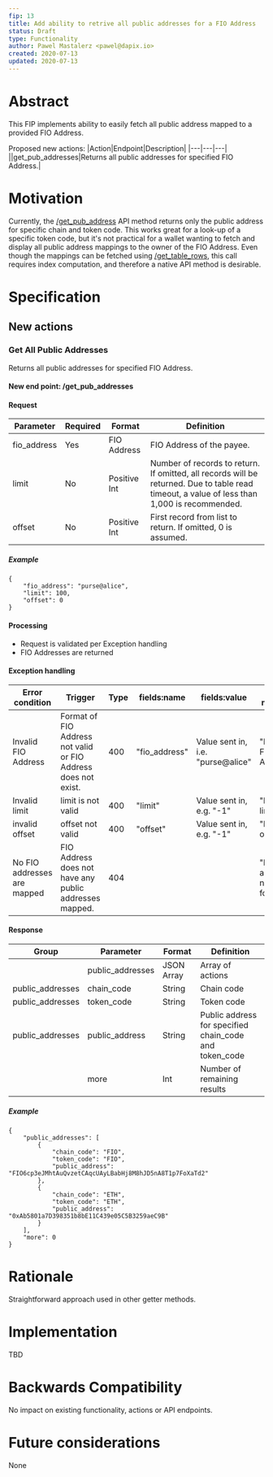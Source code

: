 ```yaml
---
fip: 13
title: Add ability to retrive all public addresses for a FIO Address
status: Draft
type: Functionality
author: Pawel Mastalerz <pawel@dapix.io>
created: 2020-07-13
updated: 2020-07-13
---
```


# Abstract
This FIP implements ability to easily fetch all public address mapped to a provided FIO Address.

Proposed new actions:
|Action|Endpoint|Description|
|---|---|---|
||get_pub_addresses|Returns all public addresses for specified FIO Address.|

# Motivation
Currently, the [/get_pub_address](https://developers.fioprotocol.io/api/api-spec/reference/get-pub-address/get-pub-address) API method returns only the public address for specific chain and token code. This works great for a look-up of a specific token code, but it's not practical for a wallet wanting to fetch and display all public address mappings to the owner of the FIO Address. Even though the mappings can be fetched using [/get_table_rows](https://developers.fioprotocol.io/api/api-spec/reference/get-table-rows/get-table-rows), this call requires index computation, and therefore a native API method is desirable.

# Specification
## New actions
### Get All Public Addresses
Returns all public addresses for specified FIO Address.
#### New end point: /get_pub_addresses
#### Request
|Parameter|Required|Format|Definition|
|---|---|---|---|
|fio_address|Yes|FIO Address|FIO Address of the payee.|
|limit|No|Positive Int|Number of records to return. If omitted, all records will be returned. Due to table read timeout, a value of less than 1,000 is recommended.|
|offset|No|Positive Int|First record from list to return. If omitted, 0 is assumed.|
##### Example
```
{
	"fio_address": "purse@alice",
	"limit": 100,
	"offset": 0
}
```
#### Processing
* Request is validated per Exception handling
* FIO Addresses are returned
#### Exception handling
|Error condition|Trigger|Type|fields:name|fields:value|Error message|
|---|---|---|---|---|---|
|Invalid FIO Address|Format of FIO Address not valid or FIO Address does not exist.|400|"fio_address"|Value sent in, i.e. "purse@alice"|"Invalid FIO Address"|
|Invalid limit|limit is not valid|400|"limit"|Value sent in, e.g. "-1"|"Invalid limit"|
|invalid offset|offset not valid|400|"offset"|Value sent in, e.g. "-1"|"Invalid offset"|
|No FIO addresses are mapped|FIO Address does not have any public addresses mapped.|404|||"Public addresses not found"|
#### Response
|Group|Parameter|Format|Definition|
|---|---|---|---|
||public_addresses|JSON Array|Array of actions|
|public_addresses|chain_code|String|Chain code|
|public_addresses|token_code|String|Token code|
|public_addresses|public_address|String|Public address for specified chain_code and token_code|
||more|Int|Number of remaining results|
##### Example
```
{
	"public_addresses": [
		{
			"chain_code": "FIO",
			"token_code": "FIO",
			"public_address": "FIO6cp3eJMhtAuQvzetCAqcUAyLBabHj8M8hJD5nA8T1p7FoXaTd2"
		},
		{
			"chain_code": "ETH",
			"token_code": "ETH",
			"public_address": "0xAb5801a7D398351b8bE11C439e05C5B3259aeC9B"
		}
	],
	"more": 0
}
```

# Rationale
Straightforward approach used in other getter methods.

# Implementation
TBD

# Backwards Compatibility
No impact on existing functionality, actions or API endpoints.

# Future considerations
None
